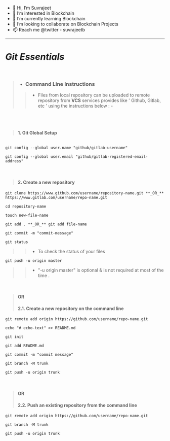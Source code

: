 * 👋 Hi, I’m Suvrajeet
* 👀 I’m interested in Blockchain
* 🌱 I’m currently learning Blockchain
* 💞️ I’m looking to collaborate on Blockchain Projects
* 📫 Reach me @twitter - suvrajeetb

-----------------------------------------------------------------------------------------------------------------------------------------------------------------------

# **_Git Essentials_**
<br>

>
> * ### **Command Line Instructions**
>> * Files from local repository can be uploaded to remote repository from **VCS** services provides like ' Github, Gitlab, etc ' using the instructions below : -

<br>
<br>

> #### 1. **Git Global Setup**
 
```

git config --global user.name "github/gitlab-username"

git config --global user.email "github/gitlab-registered-email-address"

```


<br>

> #### 2. **Create a new repository**
```
git clone https://www.github.com/username/repository-name.git **_OR_** https://www.gitlab.com/username/repo-name.git

cd repository-name

touch new-file-name

git add . **_OR_** git add file-name

git commit -m "commit-message"

git status
```
>> * To check the status of your files
```
git push -u origin master
```
>> * "-u origin master" is optional & is not required at most of the time .

<br>

> #### **OR**
> #### 2.1. **Create a new repository on the command line**
```
git remote add origin https://github.com/username/repo-name.git

echo "# echo-text" >> README.md

git init

git add README.md

git commit -m "commit message"

git branch -M trunk

git push -u origin trunk
```
<br>

> #### **OR**
> #### 2.2. **Push an existing repository from the command line**
```
git remote add origin https://github.com/username/repo-name.git

git branch -M trunk

git push -u origin trunk
```
